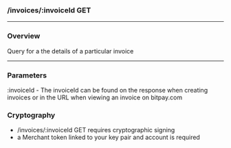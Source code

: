 ### /invoices/:invoiceId GET

***

### Overview

Query for a the details of a particular invoice

***

### Parameters

:invoiceId - The invoiceId can be found on the response when creating invoices or in the URL when viewing an invoice on bitpay.com

### Cryptography

* /invoices/:invoiceId GET requires cryptographic signing
* a Merchant token linked to your key pair and account is required
